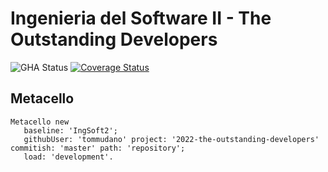 # Ingenieria del Software II - The Outstanding Developers

![GHA Status](https://github.com/uca-is2/2022-the-outstanding-developers/actions/workflows/GHA.yml/badge.svg)
[![Coverage Status](https://coveralls.io/repos/github/uca-is2/2022-the-outstanding-developers/badge.svg?branch=master)](https://coveralls.io/github/uca-is2/2022-the-outstanding-developers?branch=master)

## Metacello

```smalltalk
Metacello new
   baseline: 'IngSoft2';
   githubUser: 'tommudano' project: '2022-the-outstanding-developers' commitish: 'master' path: 'repository';
   load: 'development'.
```

